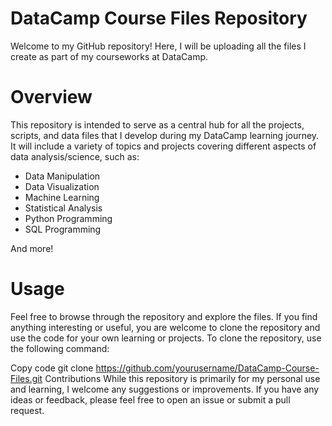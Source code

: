 # DataCamp Course Files Repository
Welcome to my GitHub repository! Here, I will be uploading all the files I create as part of my courseworks at DataCamp.

# Overview
This repository is intended to serve as a central hub for all the projects, scripts, and data files that I develop during my DataCamp learning journey. It will include a variety of topics and projects covering different aspects of data analysis/science, such as:

* Data Manipulation
* Data Visualization
* Machine Learning
* Statistical Analysis
* Python Programming
* SQL Programming

And more!

# Usage
Feel free to browse through the repository and explore the files. If you find anything interesting or useful, you are welcome to clone the repository and use the code for your own learning or projects. To clone the repository, use the following command:

Copy code
git clone https://github.com/yourusername/DataCamp-Course-Files.git
Contributions
While this repository is primarily for my personal use and learning, I welcome any suggestions or improvements. If you have any ideas or feedback, please feel free to open an issue or submit a pull request.
